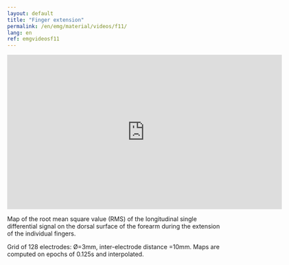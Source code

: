 ```yaml
---
layout: default
title: "Finger extension"
permalink: /en/emg/material/videos/f11/
lang: en
ref: emgvideosf11
---
```


<iframe width="640" height="360" src="https://www.youtube.com/embed/EFgbQHdsERY?rel=0&amp;showinfo=0" frameborder="0" gesture="media" allow="encrypted-media" allowfullscreen></iframe>

Map of the root mean square value (RMS) of the longitudinal single differential signal on the dorsal surface of the forearm during the extension of the individual fingers.

Grid of 128 electrodes: Ø=3mm, inter-electrode distance =10mm. Maps are computed on epochs of 0.125s and interpolated.
